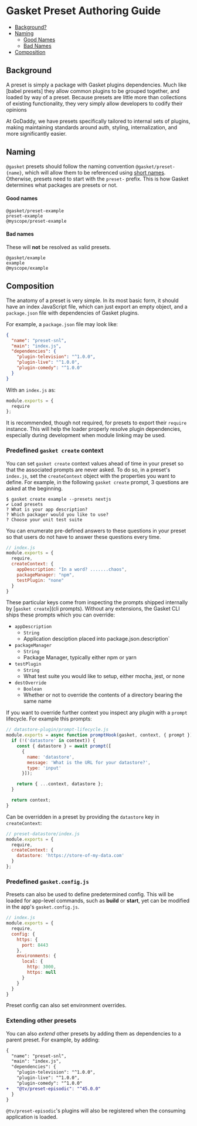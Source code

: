 # Gasket Preset Authoring Guide

* [Background?](#background)
* [Naming](#naming)
  * [Good Names](#good-names)
  * [Bad Names](#bad-names)
* [Composition](#composition)

## Background

A preset is simply a package with Gasket plugins dependencies. Much like
[babel presets] they allow common plugins to be grouped together, and loaded by
way of a preset. Because presets are little more than collections of existing
functionality, they very simply allow developers to codify their opinions

At GoDaddy, we have presets specifically tailored to internal sets of plugins,
making maintaining standards around auth, styling, internalization, and more
significantly easier.

## Naming

`@gasket` presets should follow the naming convention `@gasket/preset-{name}`,
which will allow them to be referenced using [short names](#short-names).
Otherwise, presets need to start with the `preset-` prefix. This is how Gasket
determines what packages are presets or not.

#### Good names

```
@gasket/preset-example
preset-example
@myscope/preset-example
```

#### Bad names

These will **not** be resolved as valid presets.

```
@gasket/example
example
@myscope/example
```

## Composition

The anatomy of a preset is very simple. In its most basic form, it should have
an index JavaScript file, which can just export an empty object, and a
`package.json` file with dependencies of Gasket plugins.

For example, a `package.json` file may look like:

```json
{
  "name": "preset-snl",
  "main": "index.js",
  "dependencies": {
    "plugin-television": "^1.0.0",
    "plugin-live": "^1.0.0",
    "plugin-comedy": "^1.0.0"
  }
}
```

With an `index.js` as:

```js
module.exports = {
  require
};
```

It is recommended, though not required, for presets to export their `require`
instance. This will help the loader properly resolve plugin dependencies,
especially during development when module linking may be used.

### Predefined `gasket create` context

You can set `gasket create` context values ahead of time in your preset so that
the associated prompts are never asked. To do so, in a preset's `index.js`, set
the `createContext` object with the properties you want to define. For example,
in the following `gasket create` prompt, 3 questions are asked at the beginning.

```
$ gasket create example --presets nextjs
✔ Load presets
? What is your app description?
? Which packager would you like to use?
? Choose your unit test suite
```

You can enumerate pre-defined answers to these questions in your preset so that
users do not have to answer these questions every time.

```js
// index.js
module.exports = {
  require,
  createContext: {
    appDescription: "In a word? .......chaos",
    packageManager: "npm",
    testPlugin: "none"
  }
}
```

These particular keys come from inspecting the prompts shipped internally by
[`gasket create`](cli prompts). Without any extensions, the Gasket CLI ships
these prompts which you can override:

- `appDescription`
  - `String`
  - Application desciption placed into package.json.description`
- `packageManager`
  - `String`
  - Package Manager, typically either npm or yarn
- `testPlugin`
  - `String`
  - What test suite you would like to setup, either mocha, jest, or none
- `destOverride`
  - `Boolean`
  - Whether or not to override the contents of a directory bearing the same name

If you want to override further context you inspect any plugin with a `prompt`
lifecycle. For example this prompts:

```js
// datastore-plugin/prompt-lifecycle.js
module.exports = async function promptHook(gasket, context, { prompt }) {
  if (!('datastore' in context)) {
    const { datastore } = await prompt([
      {
        name: 'datastore',
        message: 'What is the URL for your datastore?',
        type: 'input'
      }]);

    return { ...context, datastore };
  }

  return context;
}
```

Can be overridden in a preset by providing the `datastore` key in `createContext`:

```js
// preset-datastore/index.js
module.exports = {
  require,
  createContext: {
    datastore: 'https://store-of-my-data.com'
  }
};
```

### Predefined `gasket.config.js`

Presets can also be used to define predetermined config. This will be loaded
for app-level commands, such as **build** or **start**, yet can be modified
in the app's `gasket.config.js`.

```js
// index.js
module.exports = {
  require,
  config: {
    https: {
      port: 8443
    },
    environments: {
      local: {
        http: 3000,
        https: null
      }
    }
  }
}
```

Preset config can also set environment overrides. <!-- TODO: what the heck is this -->

### Extending other presets

You can also _extend_ other presets by adding them as dependencies to a parent
preset. For example, by adding:

```diff
{
  "name": "preset-snl",
  "main": "index.js",
  "dependencies": {
    "plugin-television": "^1.0.0",
    "plugin-live": "^1.0.0",
    "plugin-comedy": "^1.0.0"
+   "@tv/preset-episodic": "^45.0.0"
  }
}
```

`@tv/preset-episodic`'s plugins will also be registered when the consuming
application is loaded.

[babel preset]: https://babeljs.io/docs/en/presets
[cli prompts]: https://github.com/godaddy/gasket/blob/master/packages/gasket-cli/src/scaffold/actions/global-prompts.js
